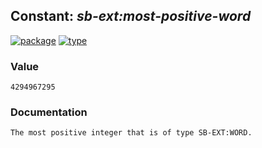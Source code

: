 ## Constant: ***sb-ext:most-positive-word***
[![package](https://img.shields.io/badge/Package-SB--EXT-5f9ea0.svg?style=social&colorA=999999)](../) [![type](https://img.shields.io/badge/Type-Constant-5f9ea0.svg?style=social&colorA=999999)](../#constant) 
### Value
```
4294967295
```
### Documentation
```
The most positive integer that is of type SB-EXT:WORD.
```
